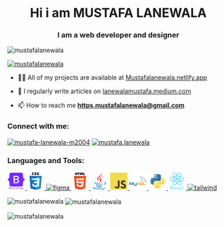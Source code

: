 <h1 align="center">Hi i am MUSTAFA LANEWALA</h1>
<h3 align="center">I am a web developer and designer</h3>

<p align="left"> <img src="https://komarev.com/ghpvc/?username=mustafalanewala&label=Profile%20views&color=0e75b6&style=flat" alt="mustafalanewala" /> </p>

<p align="left"> <a href="https://github.com/ryo-ma/github-profile-trophy"><img src="https://github-profile-trophy.vercel.app/?username=mustafalanewala" alt="mustafalanewala" /></a> </p>

- 👨‍💻 All of my projects are available at [Mustafalanewala.netlify.app](Mustafalanewala.netlify.app)

- 📝 I regularly write articles on [lanewalamustafa.medium.com](lanewalamustafa.medium.com)

- 📫 How to reach me **https.mustafalanewala@gmail.com**

<h3 align="left">Connect with me:</h3>
<p align="left">
<a href="https://linkedin.com/in/mustafa-lanewala-m2004" target="blank"><img align="center" src="https://raw.githubusercontent.com/rahuldkjain/github-profile-readme-generator/master/src/images/icons/Social/linked-in-alt.svg" alt="mustafa-lanewala-m2004" height="30" width="40" /></a>
<a href="https://instagram.com/mustafa.lanewala" target="blank"><img align="center" src="https://raw.githubusercontent.com/rahuldkjain/github-profile-readme-generator/master/src/images/icons/Social/instagram.svg" alt="mustafa.lanewala" height="30" width="40" /></a>
</p>

<h3 align="left">Languages and Tools:</h3>
<p align="left"> <a href="https://getbootstrap.com" target="_blank" rel="noreferrer"> <img src="https://raw.githubusercontent.com/devicons/devicon/master/icons/bootstrap/bootstrap-plain-wordmark.svg" alt="bootstrap" width="40" height="40"/> </a> <a href="https://www.w3schools.com/css/" target="_blank" rel="noreferrer"> <img src="https://raw.githubusercontent.com/devicons/devicon/master/icons/css3/css3-original-wordmark.svg" alt="css3" width="40" height="40"/> </a> <a href="https://www.figma.com/" target="_blank" rel="noreferrer"> <img src="https://www.vectorlogo.zone/logos/figma/figma-icon.svg" alt="figma" width="40" height="40"/> </a> <a href="https://www.w3.org/html/" target="_blank" rel="noreferrer"> <img src="https://raw.githubusercontent.com/devicons/devicon/master/icons/html5/html5-original-wordmark.svg" alt="html5" width="40" height="40"/> </a> <a href="https://www.java.com" target="_blank" rel="noreferrer"> <img src="https://raw.githubusercontent.com/devicons/devicon/master/icons/java/java-original.svg" alt="java" width="40" height="40"/> </a> <a href="https://developer.mozilla.org/en-US/docs/Web/JavaScript" target="_blank" rel="noreferrer"> <img src="https://raw.githubusercontent.com/devicons/devicon/master/icons/javascript/javascript-original.svg" alt="javascript" width="40" height="40"/> </a> <a href="https://www.mysql.com/" target="_blank" rel="noreferrer"> <img src="https://raw.githubusercontent.com/devicons/devicon/master/icons/mysql/mysql-original-wordmark.svg" alt="mysql" width="40" height="40"/> </a> <a href="https://www.python.org" target="_blank" rel="noreferrer"> <img src="https://raw.githubusercontent.com/devicons/devicon/master/icons/python/python-original.svg" alt="python" width="40" height="40"/> </a> <a href="https://reactjs.org/" target="_blank" rel="noreferrer"> <img src="https://raw.githubusercontent.com/devicons/devicon/master/icons/react/react-original-wordmark.svg" alt="react" width="40" height="40"/> </a> <a href="https://tailwindcss.com/" target="_blank" rel="noreferrer"> <img src="https://www.vectorlogo.zone/logos/tailwindcss/tailwindcss-icon.svg" alt="tailwind" width="40" height="40"/> </a> </p>

<p><img align="left" src="https://github-readme-stats.vercel.app/api/top-langs?username=mustafalanewala&show_icons=true&locale=en&layout=compact" alt="mustafalanewala" /></p>

<p>&nbsp;<img align="center" src="https://github-readme-stats.vercel.app/api?username=mustafalanewala&show_icons=true&locale=en" alt="mustafalanewala" /></p>

<p><img align="center" src="https://github-readme-streak-stats.herokuapp.com/?user=mustafalanewala&" alt="mustafalanewala" /></p>
